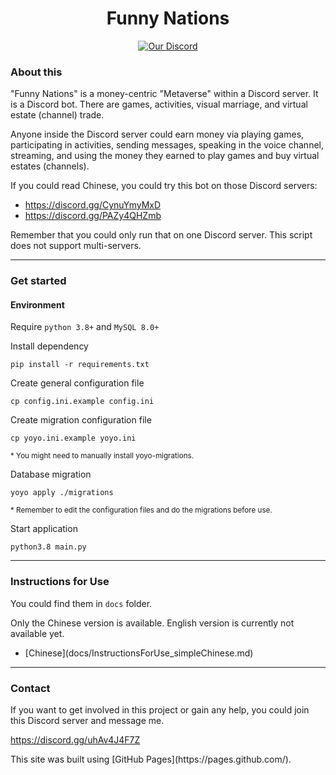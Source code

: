 <div align="center">
    <h1>Funny Nations</h1>
</div>
<div align="center">
    <a href="https://discord.gg/uhAv4J4F7Z"><img src="https://img.shields.io/badge/Chat-Discord-7289da" alt="Our Discord"></a>
</div>

<div>
    <h3>About this</h3>
    <p>
        "Funny Nations" is a money-centric "Metaverse" within a Discord server. It is a Discord bot. There are games, activities, visual marriage, and virtual estate (channel) trade. 
    </p>
    <p>
        Anyone inside the Discord server could earn money via playing games, participating in activities, sending messages, speaking in the voice channel, streaming, and using the money they earned to play games and buy virtual estates (channels).
    </p>
    <p>
        If you could read Chinese, you could try this bot on those Discord servers: 
    </p>
    <ul>
        <li><a href="https://discord.gg/CynuYmyMxD">https://discord.gg/CynuYmyMxD</a></li>
        <li><a href="https://discord.gg/PAZy4QHZmb">https://discord.gg/PAZy4QHZmb</a></li>
    </ul>
    <p>
        Remember that you could only run that on one Discord server. This script does not support multi-servers. 
    </p>
</div>
<hr/>
<div>
    <h3>Get started</h3>
    <h4>Environment</h4>
    <p>Require <code>python 3.8+</code> and <code>MySQL 8.0+</code></p>
    <p>Install dependency</p>
    <pre><code>pip install -r requirements.txt</code></pre>
    <p>Create general configuration file</p>
    <pre><code>cp config.ini.example config.ini</code></pre>
    <p>Create migration configuration file</p>
    <pre><code>cp yoyo.ini.example yoyo.ini</code></pre>
    <p style="font-size: smaller">* You might need to manually install yoyo-migrations. </p>
    <p>Database migration</p>
    <pre><code>yoyo apply ./migrations</code></pre>
    <p style="font-size: smaller">* Remember to edit the configuration files and do the migrations before use.</p>
    <p>Start application</p>
    <pre><code>python3.8 main.py</code></pre>
</div>
<hr/>
<div>
    <h3>Instructions for Use</h3>
    <p>You could find them in <code>docs</code> folder. </p>
    <p>Only the Chinese version is available. English version is currently not available yet. </p>
    <ul>
        <li>[Chinese](docs/InstructionsForUse_simpleChinese.md)</li>
    </ul>
</div>
<hr/>
<div>
    <h3>Contact</h3>
    <p>If you want to get involved in this project or gain any help, you could join this Discord server and message me. </p>
    <p><a href="https://discord.gg/uhAv4J4F7Z">https://discord.gg/uhAv4J4F7Z</a></p>
</div>
This site was built using [GitHub Pages](https://pages.github.com/).
